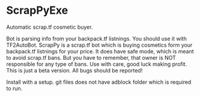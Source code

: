 # ScrapPyExe
Automatic scrap.tf cosmetic buyer.

Bot is parsing info from your backpack.tf listnings. You should use it with TF2AutoBot. 
ScrapPy is a scrap.tf bot which is buying cosmetics form your backpack.tf listnings for your price. 
It does have safe mode, which is meant to avoid scrap.tf bans. But you have to remember, 
that owner is NOT responsible for any type of bans. Use with care, good luck making profit.
This is just a beta version. All bugs should be reported!

Install with a setup. git files does not have adblock folder which is required to run.
